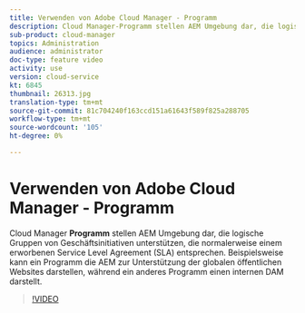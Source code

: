 ```yaml
---
title: Verwenden von Adobe Cloud Manager - Programm
description: Cloud Manager-Programm stellen AEM Umgebung dar, die logische Geschäftsinitiativen unterstützen, die in der Regel einem erworbenen Service Level Agreement (SLA) entsprechen. Beispielsweise kann ein Programm die AEM zur Unterstützung der globalen öffentlichen Websites darstellen, während ein anderes Programm einen internen DAM darstellt.
sub-product: cloud-manager
topics: Administration
audience: administrator
doc-type: feature video
activity: use
version: cloud-service
kt: 6845
thumbnail: 26313.jpg
translation-type: tm+mt
source-git-commit: 81c704240f163ccd151a61643f589f825a288705
workflow-type: tm+mt
source-wordcount: '105'
ht-degree: 0%

---
```



# Verwenden von Adobe Cloud Manager - Programm

Cloud Manager **Programm** stellen AEM Umgebung dar, die logische Gruppen von Geschäftsinitiativen unterstützen, die normalerweise einem erworbenen Service Level Agreement (SLA) entsprechen. Beispielsweise kann ein Programm die AEM zur Unterstützung der globalen öffentlichen Websites darstellen, während ein anderes Programm einen internen DAM darstellt.

>[!VIDEO](https://video.tv.adobe.com/v/26313/?quality=12&learn=on&hidetitle=true)
